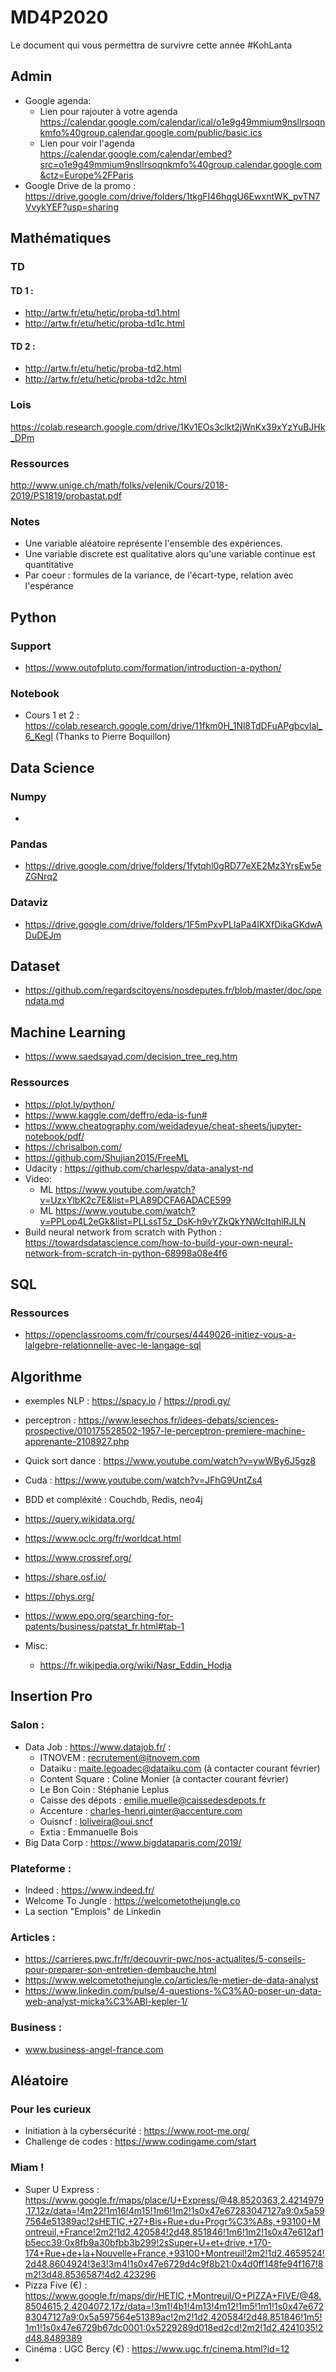 # MD4P2020

Le document qui vous permettra de survivre cette année #KohLanta

## Admin
  - Google agenda: 
    - Lien pour rajouter à votre agenda https://calendar.google.com/calendar/ical/o1e9g49mmium9nsllrsoqnkmfo%40group.calendar.google.com/public/basic.ics
    - Lien pour voir l'agenda https://calendar.google.com/calendar/embed?src=o1e9g49mmium9nsllrsoqnkmfo%40group.calendar.google.com&ctz=Europe%2FParis
  - Google Drive de la promo : https://drive.google.com/drive/folders/1tkgFI46hqgU6EwxntWK_pvTN7VvykYEF?usp=sharing 

## Mathématiques
  ### TD 

  #### TD 1 :
  - http://artw.fr/etu/hetic/proba-td1.html 
  - http://artw.fr/etu/hetic/proba-td1c.html
  
  #### TD 2 :
  - http://artw.fr/etu/hetic/proba-td2.html 
  - http://artw.fr/etu/hetic/proba-td2c.html
  
  ### Lois
  https://colab.research.google.com/drive/1Kv1EOs3clkt2jWnKx39xYzYuBJHk_DPm

  ### Ressources
  http://www.unige.ch/math/folks/velenik/Cours/2018-2019/PS1819/probastat.pdf 
 
  ### Notes 
   - Une variable aléatoire représente l'ensemble des expériences. 
   - Une variable discrete est qualitative alors qu'une variable continue est quantitative
   - Par coeur : formules de la variance, de l'écart-type, relation avec l'espérance

## Python 
  ### Support 
  - https://www.outofpluto.com/formation/introduction-a-python/
  ### Notebook
  - Cours 1 et 2 : https://colab.research.google.com/drive/11fkm0H_1Nl8TdDFuAPgbcvlal_6_KegI (Thanks to Pierre Boquillon)

## Data Science
  ### Numpy
  - 
  ### Pandas
  - https://drive.google.com/drive/folders/1fytqhl0gRD77eXE2Mz3YrsEw5eZGNrq2
  
  ### Dataviz
  - https://drive.google.com/drive/folders/1F5mPxvPLIaPa4IKXfDikaGKdwADuDEJm
  
  ## Dataset
  - https://github.com/regardscitoyens/nosdeputes.fr/blob/master/doc/opendata.md
  
  ## Machine Learning 
  - https://www.saedsayad.com/decision_tree_reg.htm
  
  ### Ressources
  - https://plot.ly/python/
  - https://www.kaggle.com/deffro/eda-is-fun#
  - https://www.cheatography.com/weidadeyue/cheat-sheets/jupyter-notebook/pdf/
  - https://chrisalbon.com/
  - https://github.com/Shujian2015/FreeML
  - Udacity : https://github.com/charlespv/data-analyst-nd
  - Video:
    - ML https://www.youtube.com/watch?v=UzxYlbK2c7E&list=PLA89DCFA6ADACE599
    - ML https://www.youtube.com/watch?v=PPLop4L2eGk&list=PLLssT5z_DsK-h9vYZkQkYNWcItqhlRJLN
  - Build neural network from scratch with Python : https://towardsdatascience.com/how-to-build-your-own-neural-network-from-scratch-in-python-68998a08e4f6
    
## SQL
  ### Ressources
  - https://openclassrooms.com/fr/courses/4449026-initiez-vous-a-lalgebre-relationnelle-avec-le-langage-sql

## Algorithme

  - exemples NLP : https://spacy.io / https://prodi.gy/
  - perceptron : https://www.lesechos.fr/idees-debats/sciences-prospective/010175528502-1957-le-perceptron-premiere-machine-apprenante-2108927.php
  - Quick sort dance : https://www.youtube.com/watch?v=ywWBy6J5gz8
  - Cuda : https://www.youtube.com/watch?v=JFhG9UntZs4
  - BDD et compléxité : Couchdb, Redis, neo4j
  - https://query.wikidata.org/ 
  - https://www.oclc.org/fr/worldcat.html
  - https://www.crossref.org/
  - https://share.osf.io/
  - https://phys.org/
  - https://www.epo.org/searching-for-patents/business/patstat_fr.html#tab-1
  
  - Misc:
    - https://fr.wikipedia.org/wiki/Nasr_Eddin_Hodja

## Insertion Pro

  ### Salon :
  - Data Job : https://www.datajob.fr/ :
    - ITNOVEM : recrutement@itnovem.com
    - Dataiku : maite.legoadec@dataiku.com (à contacter courant février)
    - Content Square : Coline Monier (à contacter courant février)
    - Le Bon Coin : Stéphanie Leplus
    - Caisse des dépots : emilie.muelle@caissedesdepots.fr
    - Accenture : charles-henri.ginter@accenture.com
    - Ouisncf : loliveira@oui.sncf
    - Extia : Emmanuelle Bois
  - Big Data Corp : https://www.bigdataparis.com/2019/
    
  ### Plateforme :
  - Indeed : https://www.indeed.fr/
  - Welcome To Jungle : https://welcometothejungle.co
  - La section "Emplois" de Linkedin
  
  ### Articles : 
  - https://carrieres.pwc.fr/fr/decouvrir-pwc/nos-actualites/5-conseils-pour-preparer-son-entretien-dembauche.html
  - https://www.welcometothejungle.co/articles/le-metier-de-data-analyst
  - https://www.linkedin.com/pulse/4-questions-%C3%A0-poser-un-data-web-analyst-micka%C3%ABl-kepler-1/
  
  ### Business :
  - www.business-angel-france.com
  

## Aléatoire

### Pour les curieux
 - Initiation à la cybersécurité : https://www.root-me.org/
 - Challenge de codes : https://www.codingame.com/start

### Miam !
 - Super U Express : https://www.google.fr/maps/place/U+Express/@48.8520363,2.4214979,17.12z/data=!4m22!1m16!4m15!1m6!1m2!1s0x47e67283047127a9:0x5a597564e51389ac!2sHETIC,+27+Bis+Rue+du+Progr%C3%A8s,+93100+Montreuil,+France!2m2!1d2.420584!2d48.851846!1m6!1m2!1s0x47e612af1b5ecc39:0x8fb9a30bfbb3b299!2sSuper+U+et+drive,+170-174+Rue+de+la+Nouvelle+France,+93100+Montreuil!2m2!1d2.4659524!2d48.8604924!3e3!3m4!1s0x47e6729d4c9f8b21:0x4d0ff148fe94f167!8m2!3d48.8536587!4d2.423296
 - Pizza Five (€) : https://www.google.fr/maps/dir/HETIC,+Montreuil/O+PIZZA+FIVE/@48.8504615,2.4204072,17z/data=!3m1!4b1!4m13!4m12!1m5!1m1!1s0x47e67283047127a9:0x5a597564e51389ac!2m2!1d2.420584!2d48.851846!1m5!1m1!1s0x47e6729b67dc0001:0x5229289d018ed2cd!2m2!1d2.4241035!2d48.8489389
 - Cinéma : UGC Bercy (€) : https://www.ugc.fr/cinema.html?id=12
 - 
 

